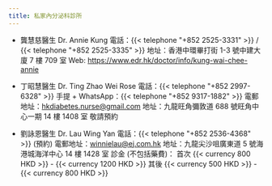 ```yaml
---
title: 私家內分泌科診所
---
```


- 龔慧慈醫生 Dr. Annie Kung
  電話：{{< telephone "+852 2525-3331" >}} / {{< telephone "+852 2525-3335" >}}
  地址：香港中環畢打街 1-3 號中建大廈 7 樓 709 室
  Web: <https://www.edr.hk/doctor/info/kung-wai-chee-annie>

- 丁昭慧醫生 Dr. Ting Zhao Wei Rose
  電話：{{< telephone "+852 2997-6328" >}}
  手提 + WhatsApp：{{< telephone "+852 9317-1882" >}}
  電郵地址：<hkdiabetes.nurse@gmail.com>
  地址：九龍旺角彌敦道 688 號旺角中心一期 14 樓 1408 室
  敬請預約

- 劉詠恩醫生 Dr. Lau Wing Yan
  電話：{{< telephone "+852 2536-4368" >}} (預約)
  電郵地址：<winnielau@ej.com.hk>
  地址：九龍尖沙咀廣東道 5 號海港城海洋中心 14 樓 1428 室
  診金 (不包括藥費)：
  首次 {{< currency 800 HKD >}} - {{< currency 1200 HKD >}}
  其後 {{< currency 500 HKD >}} - {{< currency 800 HKD >}}

